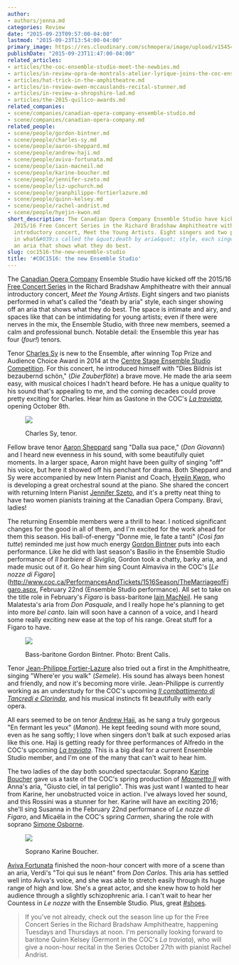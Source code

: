 ```yaml
---
author:
- authors/jenna.md
categories: Review
date: "2015-09-23T09:57:00-04:00"
lastmod: "2015-09-23T13:54:00-04:00"
primary_image: https://res.cloudinary.com/schmopera/image/upload/v1545409169/media/webhook-uploads/1443019336761/RBASept.jpg.jpg
publishDate: "2015-09-23T11:47:00-04:00"
related_articles:
- articles/the-coc-ensemble-studio-meet-the-newbies.md
- articles/in-review-opra-de-montrals-atelier-lyrique-joins-the-coc-ensemble-studio.md
- articles/hat-trick-in-the-amphitheatre.md
- articles/in-review-owen-mccauslands-recital-stunner.md
- articles/in-review-a-shropshire-lad.md
- articles/the-2015-quilico-awards.md
related_companies:
- scene/companies/canadian-opera-company-ensemble-studio.md
- scene/companies/canadian-opera-company.md
related_people:
- scene/people/gordon-bintner.md
- scene/people/charles-sy.md
- scene/people/aaron-sheppard.md
- scene/people/andrew-haji.md
- scene/people/aviva-fortunata.md
- scene/people/iain-macneil.md
- scene/people/karine-boucher.md
- scene/people/jennifer-szeto.md
- scene/people/liz-upchurch.md
- scene/people/jeanphilippe-fortierlazure.md
- scene/people/quinn-kelsey.md
- scene/people/rachel-andrist.md
- scene/people/hyejin-kwon.md
short_description: The Canadian Opera Company Ensemble Studio have kicked off the
  2015/16 Free Concert Series in the Richard Bradshaw Amphitheatre with their annual
  introductory concert, Meet the Young Artists. Eight singers and two pianists performed
  in what&#039;s called the &quot;death by aria&quot; style, each singer showing off
  an aria that shows what they do best.
slug: coc1516-the-new-ensemble-studio
title: '#COC1516: the new Ensemble Studio'
---
```


The [Canadian Opera Company](/scene/companies/canadian-opera-company/) Ensemble Studio have kicked off the 2015/16 [Free Concert Series](http://www.coc.ca/PerformancesAndTickets/FreeConcertSeries.aspx) in the Richard Bradshaw Amphitheatre with their annual introductory concert, *Meet the Young Artists*. Eight singers and two pianists performed in what's called the "death by aria" style, each singer showing off an aria that shows what they do best. The space is intimate and airy, and spaces like that can be intimidating for young artists;  even if there were nerves in the mix, the Ensemble Studio, with three new members, seemed a calm and professional bunch. Notable detail: the Ensemble this year has four (*four!*) tenors.

Tenor [Charles Sy](/scene/people/charles-sy/) is new to the Ensemble, after winning Top Prize and Audience Choice Award in 2014 at the [Centre Stage Ensemble Studio Competition](http://coccentrestage.ca/). For this concert, he introduced himself with "Dies Bildnis ist bezaubernd schön," (*Die Zauberflöte*) a brave move. He made the aria seem easy, with musical choices I hadn't heard before. He has a unique quality to his sound that's appealing to me, and the coming decades could prove pretty exciting for Charles. Hear him as Gastone in the COC's [*La traviata*](http://www.coc.ca/PerformancesAndTickets/1516Season/LaTraviata.aspx), opening October 8th.

<figure data-type="image">

![](https://res.cloudinary.com/schmopera/image/upload/v1545409169/media/webhook-uploads/1443020111653/Sy-Charles.jpg.jpg)
<figcaption>Charles Sy, tenor.</figcaption>
</figure>

Fellow brave tenor [Aaron Sheppard](/scene/people/aaron-sheppard/) sang "Dalla sua pace," (*Don Giovanni*) and I heard new evenness in his sound, with some beautifully quiet moments. In a larger space, Aaron might have been guilty of singing "off" his voice, but here it showed off his penchant for drama. Both Sheppard and Sy were accompanied by new Intern Pianist and Coach, [Hyejin Kwon](/scene/people/hyejin-kwon/), who is developing a great orchestral sound at the piano. She shared the concert with returning Intern Pianist [Jennifer Szeto](/scene/people/jennifer-szeto/), and it's a pretty neat thing to have two women pianists training at the Canadian Opera Company. Bravi, ladies!

The returning Ensemble members were a thrill to hear. I noticed significant changes for the good in all of them, and I'm excited for the work ahead for them this season. His ball-of-energy "Donne mie, le fate a tanti" (*Così fan tutte*) reminded me just how much energy [Gordon Bintner](/scene/people/gordon-bintner/) puts into each performance. Like he did with last season's Basilio in the Ensemble Studio performance of *Il barbiere di Siviglia*, Gordon took a chatty, barky aria, and made music out of it. Go hear him sing Count Almaviva in the COC's [*Le nozze di Figaro*](http://www.coc.ca/PerformancesAndTickets/1516Season/TheMarriageofFigaro.aspx, February 22nd (Ensemble Studio performance). All set to take on the title role in February's *Figaro* is bass-baritone [Iain MacNeil](/scene/people/iain-macneil/). He sang Malatesta's aria from *Don Pasquale*, and I really hope he's planning to get into more *bel canto*. Iain will soon have a cannon of a voice, and I heard some really exciting new ease at the top of his range. Great stuff for a Figaro to have. 

<figure data-type="image">

![](https://res.cloudinary.com/schmopera/image/upload/v1545409169/media/webhook-uploads/1443020311470/BintnerCalis.jpg.jpg)
<figcaption>Bass-baritone Gordon Bintner. Photo: Brent Calis. </figcaption>
</figure>

Tenor [Jean-Philippe Fortier-Lazure](/scene/people/jean-philippe-fortier-lazure/) also tried out a first in the Amphitheatre, singing "Where'er you walk" (*Semele*). His sound has always been honest and friendly, and now it's becoming more virile. Jean-Philippe is currently working as an understudy for the COC's upcoming [*Il combattimento di Tancredi e Clorinda*](http://www.coc.ca/PerformancesAndTickets/1516Season/PyramusandThisbe.aspx), and his musical instincts fit beautifully with early opera.

All ears seemed to be on tenor [Andrew Haji](/scene/people/andrew-haji/), as he sang a truly gorgeous "En fermant les yeux" (*Manon*). He kept feeding sound with more sound, even as he sang softly; I love when singers don't balk at such exposed arias like this one. Haji is getting ready for three performances of Alfredo in the COC's upcoming [*La traviata*](http://www.coc.ca/PerformancesAndTickets/1516Season/LaTraviata.aspx). This is a big deal for a current Ensemble Studio member, and I'm one of the many that can't wait to hear him.

The two ladies of the day both sounded spectacular. Soprano [Karine Boucher](/scene/people/karine-boucher/) gave us a taste of the COC's spring production of [*Maometto II*](http://www.coc.ca/PerformancesAndTickets/1516Season/MaomettoII.aspx) with Anna's aria, "Giusto ciel, in tal periglio". This was just want I wanted to hear from Karine, her unobstructed voice in action. I've always loved her sound, and this Rossini was a stunner for her. Karine will have an exciting 2016; she'll sing Susanna in the February 22nd performance of *Le nozze di Figaro*, and Micaëla in the COC's spring *Carmen*, sharing the role with soprano [Simone Osborne](/scene/people/simone-osborne/).

<figure data-type="image">

![](https://res.cloudinary.com/schmopera/image/upload/v1545409169/media/webhook-uploads/1443020795247/06-karine-boucher.jpg.jpg)
<figcaption>Soprano Karine Boucher.</figcaption>
</figure>

[Aviva Fortunata](/scene/people/aviva-fortunata/) finished the noon-hour concert with more of a scene than an aria, Verdi's "Toi qui sus le néant" from *Don Carlos*. This aria has settled well into Aviva's voice, and she was able to stretch easily through its huge range of high and low. She's a great actor, and she knew how to hold her audience through a slightly schizophrenic aria. I can't wait to hear her Countess in *Le nozze* with the Ensemble Studio. Plus, great [#shoes](https://www.fluevog.com/).

>If you've not already, check out the season line up for the Free Concert Series in the Richard Bradshaw Amphitheatre, happening Tuesdays and Thursdays at noon. I'm personally looking forward to baritone Quinn Kelsey (Germont in the COC's *La traviata*), who will give a noon-hour recital in the Series October 27th with pianist Rachel Andrist.
